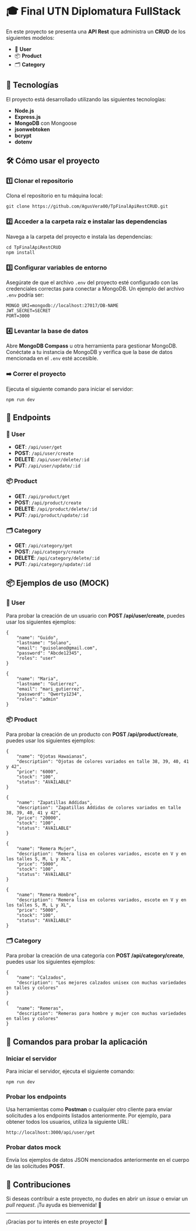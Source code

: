 <h1 class="code-line" data-line-start=1 data-line-end=2 ><a id="_Final_UTN_Diplomatura_FullStack_1"></a>🎓 Final UTN Diplomatura FullStack</h1>
<p class="has-line-data" data-line-start="3" data-line-end="4">En este proyecto se presenta una <strong>API Rest</strong> que administra un <strong>CRUD</strong> de los siguientes modelos:</p>
<ul>
<li class="has-line-data" data-line-start="5" data-line-end="6">👤 <strong>User</strong></li>
<li class="has-line-data" data-line-start="6" data-line-end="7">📦 <strong>Product</strong></li>
<li class="has-line-data" data-line-start="7" data-line-end="9">🗂️ <strong>Category</strong></li>
</ul>
<h2 class="code-line" data-line-start=9 data-line-end=10 ><a id="_Tecnologas_9"></a>🚀 Tecnologías</h2>
<p class="has-line-data" data-line-start="11" data-line-end="12">El proyecto está desarrollado utilizando las siguientes tecnologías:</p>
<ul>
<li class="has-line-data" data-line-start="13" data-line-end="14"><strong>Node.js</strong></li>
<li class="has-line-data" data-line-start="14" data-line-end="15"><strong>Express.js</strong></li>
<li class="has-line-data" data-line-start="15" data-line-end="16"><strong>MongoDB</strong> con Mongoose</li>
<li class="has-line-data" data-line-start="16" data-line-end="17"><strong>jsonwebtoken</strong></li>
<li class="has-line-data" data-line-start="17" data-line-end="18"><strong>bcrypt</strong></li>
<li class="has-line-data" data-line-start="18" data-line-end="20"><strong>dotenv</strong></li>
</ul>
<h2 class="code-line" data-line-start=20 data-line-end=21 ><a id="_Cmo_usar_el_proyecto_20"></a>🛠️ Cómo usar el proyecto</h2>
<h3 class="code-line" data-line-start=22 data-line-end=23 ><a id="1_Clonar_el_repositorio_22"></a>1️⃣ Clonar el repositorio</h3>
<p class="has-line-data" data-line-start="24" data-line-end="25">Clona el repositorio en tu máquina local:</p>
<pre><code class="has-line-data" data-line-start="27" data-line-end="29" class="language-bash">git <span class="hljs-built_in">clone</span> https://github.com/AgusVera00/TpFinalApiRestCRUD.git
</code></pre>
<h3 class="code-line" data-line-start=30 data-line-end=31 ><a id="2_Acceder_a_la_carpeta_raz_e_instalar_las_dependencias_30"></a>2️⃣ Acceder a la carpeta raíz e instalar las dependencias</h3>
<p class="has-line-data" data-line-start="32" data-line-end="33">Navega a la carpeta del proyecto e instala las dependencias:</p>
<pre><code class="has-line-data" data-line-start="35" data-line-end="38" class="language-bash"><span class="hljs-built_in">cd</span> TpFinalApiRestCRUD
npm install
</code></pre>
<h3 class="code-line" data-line-start=39 data-line-end=40 ><a id="3_Configurar_variables_de_entorno_39"></a>3️⃣ Configurar variables de entorno</h3>
<p class="has-line-data" data-line-start="41" data-line-end="42">Asegúrate de que el archivo <code>.env</code> del proyecto esté configurado con las credenciales correctas para conectar a MongoDB. Un ejemplo del archivo <code>.env</code> podría ser:</p>
<pre><code class="has-line-data" data-line-start="44" data-line-end="48">MONGO_URI=mongodb://localhost:27017/DB-NAME
JWT_SECRET=SECRET
PORT=3000
</code></pre>
<h3 class="code-line" data-line-start=49 data-line-end=50 ><a id="4_Levantar_la_base_de_datos_49"></a>4️⃣ Levantar la base de datos</h3>
<p class="has-line-data" data-line-start="51" data-line-end="52">Abre <strong>MongoDB Compass</strong> u otra herramienta para gestionar MongoDB. Conéctate a tu instancia de MongoDB y verifica que la base de datos mencionada en el <code>.env</code> esté accesible.</p>
<h3 class="code-line" data-line-start=53 data-line-end=54 ><a id="_Correr_el_proyecto_53"></a>➡️ Correr el proyecto</h3>
<p class="has-line-data" data-line-start="55" data-line-end="56">Ejecuta el siguiente comando para iniciar el servidor:</p>
<pre><code class="has-line-data" data-line-start="58" data-line-end="60" class="language-bash">npm run dev
</code></pre>
<h2 class="code-line" data-line-start=61 data-line-end=62 ><a id="_Endpoints_61"></a>📡 Endpoints</h2>
<h3 class="code-line" data-line-start=63 data-line-end=64 ><a id="_User_63"></a>👤 User</h3>
<ul>
<li class="has-line-data" data-line-start="65" data-line-end="66"><strong>GET</strong>: <code>/api/user/get</code></li>
<li class="has-line-data" data-line-start="66" data-line-end="67"><strong>POST</strong>: <code>/api/user/create</code></li>
<li class="has-line-data" data-line-start="67" data-line-end="68"><strong>DELETE</strong>: <code>/api/user/delete/:id</code></li>
<li class="has-line-data" data-line-start="68" data-line-end="70"><strong>PUT</strong>: <code>/api/user/update/:id</code></li>
</ul>
<h3 class="code-line" data-line-start=70 data-line-end=71 ><a id="_Product_70"></a>📦 Product</h3>
<ul>
<li class="has-line-data" data-line-start="72" data-line-end="73"><strong>GET</strong>: <code>/api/product/get</code></li>
<li class="has-line-data" data-line-start="73" data-line-end="74"><strong>POST</strong>: <code>/api/product/create</code></li>
<li class="has-line-data" data-line-start="74" data-line-end="75"><strong>DELETE</strong>: <code>/api/product/delete/:id</code></li>
<li class="has-line-data" data-line-start="75" data-line-end="77"><strong>PUT</strong>: <code>/api/product/update/:id</code></li>
</ul>
<h3 class="code-line" data-line-start=77 data-line-end=78 ><a id="_Category_77"></a>🗂️ Category</h3>
<ul>
<li class="has-line-data" data-line-start="79" data-line-end="80"><strong>GET</strong>: <code>/api/category/get</code></li>
<li class="has-line-data" data-line-start="80" data-line-end="81"><strong>POST</strong>: <code>/api/category/create</code></li>
<li class="has-line-data" data-line-start="81" data-line-end="82"><strong>DELETE</strong>: <code>/api/category/delete/:id</code></li>
<li class="has-line-data" data-line-start="82" data-line-end="84"><strong>PUT</strong>: <code>/api/category/update/:id</code></li>
</ul>
<h2 class="code-line" data-line-start=84 data-line-end=85 ><a id="_Ejemplos_de_uso_MOCK_84"></a>📦 Ejemplos de uso (MOCK)</h2>
<h3 class="code-line" data-line-start=86 data-line-end=87 ><a id="_User_86"></a>👤 User</h3>
<p class="has-line-data" data-line-start="88" data-line-end="89">Para probar la creación de un usuario con <strong>POST /api/user/create</strong>, puedes usar los siguientes ejemplos:</p>
<pre><code class="has-line-data" data-line-start="91" data-line-end="99" class="language-json">{
    "<span class="hljs-attribute">name</span>": <span class="hljs-value"><span class="hljs-string">"Guido"</span></span>,
    "<span class="hljs-attribute">lastname</span>": <span class="hljs-value"><span class="hljs-string">"Solano"</span></span>,
    "<span class="hljs-attribute">email</span>": <span class="hljs-value"><span class="hljs-string">"guisolano@gmail.com"</span></span>,
    "<span class="hljs-attribute">password</span>": <span class="hljs-value"><span class="hljs-string">"Abcde12345"</span></span>,
    "<span class="hljs-attribute">roles</span>": <span class="hljs-value"><span class="hljs-string">"user"</span>
</span>}
</code></pre>
<pre><code class="has-line-data" data-line-start="101" data-line-end="109" class="language-json">{
    "<span class="hljs-attribute">name</span>": <span class="hljs-value"><span class="hljs-string">"Maria"</span></span>,
    "<span class="hljs-attribute">lastname</span>": <span class="hljs-value"><span class="hljs-string">"Gutierrez"</span></span>,
    "<span class="hljs-attribute">email</span>": <span class="hljs-value"><span class="hljs-string">"mari_gutierrez"</span></span>,
    "<span class="hljs-attribute">password</span>": <span class="hljs-value"><span class="hljs-string">"Qwerty1234"</span></span>,
    "<span class="hljs-attribute">roles</span>": <span class="hljs-value"><span class="hljs-string">"admin"</span>
</span>}
</code></pre>
<h3 class="code-line" data-line-start=110 data-line-end=111 ><a id="_Product_110"></a>📦 Product</h3>
<p class="has-line-data" data-line-start="112" data-line-end="113">Para probar la creación de un producto con <strong>POST /api/product/create</strong>, puedes usar los siguientes ejemplos:</p>
<pre><code class="has-line-data" data-line-start="115" data-line-end="123" class="language-json">{
    "<span class="hljs-attribute">name</span>": <span class="hljs-value"><span class="hljs-string">"Ojotas Hawaianas"</span></span>,
    "<span class="hljs-attribute">description</span>": <span class="hljs-value"><span class="hljs-string">"Ojotas de colores variados en talle 38, 39, 40, 41 y 42"</span></span>,
    "<span class="hljs-attribute">price</span>": <span class="hljs-value"><span class="hljs-string">"6000"</span></span>,
    "<span class="hljs-attribute">stock</span>": <span class="hljs-value"><span class="hljs-string">"100"</span></span>,
    "<span class="hljs-attribute">status</span>": <span class="hljs-value"><span class="hljs-string">"AVAILABLE"</span>
</span>}
</code></pre>
<pre><code class="has-line-data" data-line-start="125" data-line-end="133" class="language-json">{
    "<span class="hljs-attribute">name</span>": <span class="hljs-value"><span class="hljs-string">"Zapatillas Addidas"</span></span>,
    "<span class="hljs-attribute">description</span>": <span class="hljs-value"><span class="hljs-string">"Zapatillas Addidas de colores variados en talle 38, 39, 40, 41 y 42"</span></span>,
    "<span class="hljs-attribute">price</span>": <span class="hljs-value"><span class="hljs-string">"20000"</span></span>,
    "<span class="hljs-attribute">stock</span>": <span class="hljs-value"><span class="hljs-string">"100"</span></span>,
    "<span class="hljs-attribute">status</span>": <span class="hljs-value"><span class="hljs-string">"AVAILABLE"</span>
</span>}
</code></pre>
<pre><code class="has-line-data" data-line-start="135" data-line-end="143" class="language-json">{
    "<span class="hljs-attribute">name</span>": <span class="hljs-value"><span class="hljs-string">"Remera Mujer"</span></span>,
    "<span class="hljs-attribute">description</span>": <span class="hljs-value"><span class="hljs-string">"Remera lisa en colores variados, escote en V y en los talles S, M, L y XL"</span></span>,
    "<span class="hljs-attribute">price</span>": <span class="hljs-value"><span class="hljs-string">"5000"</span></span>,
    "<span class="hljs-attribute">stock</span>": <span class="hljs-value"><span class="hljs-string">"100"</span></span>,
    "<span class="hljs-attribute">status</span>": <span class="hljs-value"><span class="hljs-string">"AVAILABLE"</span>
</span>}
</code></pre>
<pre><code class="has-line-data" data-line-start="145" data-line-end="153" class="language-json">{
    "<span class="hljs-attribute">name</span>": <span class="hljs-value"><span class="hljs-string">"Remera Hombre"</span></span>,
    "<span class="hljs-attribute">description</span>": <span class="hljs-value"><span class="hljs-string">"Remera lisa en colores variados, escote en V y en los talles S, M, L y XL"</span></span>,
    "<span class="hljs-attribute">price</span>": <span class="hljs-value"><span class="hljs-string">"5000"</span></span>,
    "<span class="hljs-attribute">stock</span>": <span class="hljs-value"><span class="hljs-string">"100"</span></span>,
    "<span class="hljs-attribute">status</span>": <span class="hljs-value"><span class="hljs-string">"AVAILABLE"</span>
</span>}
</code></pre>
<h3 class="code-line" data-line-start=154 data-line-end=155 ><a id="_Category_154"></a>🗂️ Category</h3>
<p class="has-line-data" data-line-start="156" data-line-end="157">Para probar la creación de una categoría con <strong>POST /api/category/create</strong>, puedes usar los siguientes ejemplos:</p>
<pre><code class="has-line-data" data-line-start="159" data-line-end="164" class="language-json">{
    "<span class="hljs-attribute">name</span>": <span class="hljs-value"><span class="hljs-string">"Calzados"</span></span>,
    "<span class="hljs-attribute">description</span>": <span class="hljs-value"><span class="hljs-string">"Los mejores calzados unisex con muchas variedades en talles y colores"</span>
</span>}
</code></pre>
<pre><code class="has-line-data" data-line-start="166" data-line-end="171" class="language-json">{
    "<span class="hljs-attribute">name</span>": <span class="hljs-value"><span class="hljs-string">"Remeras"</span></span>,
    "<span class="hljs-attribute">description</span>": <span class="hljs-value"><span class="hljs-string">"Remeras para hombre y mujer con muchas variedades en talles y colores"</span>
</span>}
</code></pre>
<h2 class="code-line" data-line-start=172 data-line-end=173 ><a id="_Comandos_para_probar_la_aplicacin_172"></a>🧪 Comandos para probar la aplicación</h2>
<h3 class="code-line" data-line-start=174 data-line-end=175 ><a id="Iniciar_el_servidor_174"></a>Iniciar el servidor</h3>
<p class="has-line-data" data-line-start="176" data-line-end="177">Para iniciar el servidor, ejecuta el siguiente comando:</p>
<pre><code class="has-line-data" data-line-start="179" data-line-end="181" class="language-bash">npm run dev
</code></pre>
<h3 class="code-line" data-line-start=182 data-line-end=183 ><a id="Probar_los_endpoints_182"></a>Probar los endpoints</h3>
<p class="has-line-data" data-line-start="184" data-line-end="185">Usa herramientas como <strong>Postman</strong> o cualquier otro cliente para enviar solicitudes a los endpoints listados anteriormente. Por ejemplo, para obtener todos los usuarios, utiliza la siguiente URL:</p>
<pre><code class="has-line-data" data-line-start="187" data-line-end="189">http://localhost:3000/api/user/get
</code></pre>
<h3 class="code-line" data-line-start=190 data-line-end=191 ><a id="Probar_datos_mock_190"></a>Probar datos mock</h3>
<p class="has-line-data" data-line-start="192" data-line-end="193">Envía los ejemplos de datos JSON mencionados anteriormente en el cuerpo de las solicitudes <strong>POST</strong>.</p>
<h2 class="code-line" data-line-start=194 data-line-end=195 ><a id="_Contribuciones_194"></a>🤝 Contribuciones</h2>
<p class="has-line-data" data-line-start="196" data-line-end="197">Si deseas contribuir a este proyecto, no dudes en abrir un <em>issue</em> o enviar un <em>pull request</em>. ¡Tu ayuda es bienvenida! 🚀</p>
<hr>
<p class="has-line-data" data-line-start="200" data-line-end="201">¡Gracias por tu interés en este proyecto! 🎉</p>